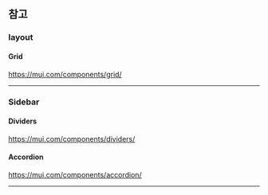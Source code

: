 ## 참고

### layout

#### Grid
https://mui.com/components/grid/

<hr>

### Sidebar

#### Dividers
https://mui.com/components/dividers/


#### Accordion
https://mui.com/components/accordion/

<hr>

#### 
